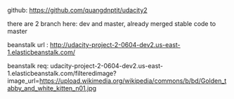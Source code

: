 github: https://github.com/quangdnptit/udacity2

there are 2 branch here: dev and master, already merged stable code to master

beanstalk url : http://udacity-project-2-0604-dev2.us-east-1.elasticbeanstalk.com/

beanstalk req: udacity-project-2-0604-dev2.us-east-1.elasticbeanstalk.com/filteredimage?image_url=https://upload.wikimedia.org/wikipedia/commons/b/bd/Golden_tabby_and_white_kitten_n01.jpg
